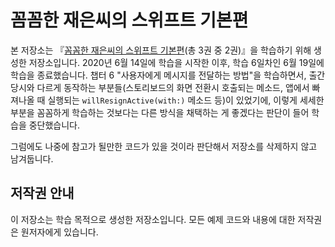 # 꼼꼼한 재은씨의 스위프트 기본편

본 저장소는 『[꼼꼼한 재은씨의 스위프트 기본편](https://book.naver.com/bookdb/book_detail.nhn?bid=13572694)(총 3권 중 2권)』을 학습하기 위해 생성한 저장소입니다. 2020년 6월 14일에 학습을 시작한 이후, 학습 6일차인 6월 19일에 학습을 종료했습니다. 챕터 6 "사용자에게 메시지를 전달하는 방법"을 학습하면서, 출간 당시와 다르게 동작하는 부분들(스토리보드의 화면 전환시 호출되는 메소드, 앱에서 빠져나올 때 실행되는 `willResignActive(with:)` 메소드 등)이 있었기에, 이렇게 세세한 부분을 꼼꼼하게 학습하는 것보다는 다른 방식을 채택하는 게 좋겠다는 판단이 들어 학습을 중단했습니다.

그럼에도 나중에 참고가 될만한 코드가 있을 것이라 판단해서 저장소를 삭제하지 않고 남겨둡니다.

## 저작권 안내

이 저장소는 학습 목적으로 생성한 저장소입니다. 모든 예제 코드와 내용에 대한 저작권은 원저자에게 있습니다.
